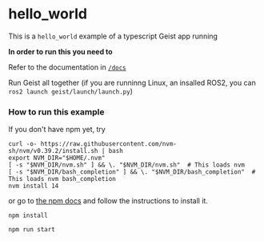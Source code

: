 # hello_world

This is a `hello_world` example of a typescript Geist app running

**In order to run this you need to**

Refer to the documentation in [`/docs`](https://github.com/faust-computer/geist/blob/main/docs/getting_started.md)

Run Geist all together (if you are runninng Linux, an insalled ROS2, you can `ros2 launch geist/launch/launch.py`)

### How to run this example

If you don't have npm yet, try

```
curl -o- https://raw.githubusercontent.com/nvm-sh/nvm/v0.39.2/install.sh | bash
export NVM_DIR="$HOME/.nvm"
[ -s "$NVM_DIR/nvm.sh" ] && \. "$NVM_DIR/nvm.sh"  # This loads nvm
[ -s "$NVM_DIR/bash_completion" ] && \. "$NVM_DIR/bash_completion"  # This loads nvm bash_completion
nvm install 14
```

or go to [the npm docs](https://docs.npmjs.com/downloading-and-installing-node-js-and-npm) and follow the instructions to install it.

`npm install`

`npm run start`